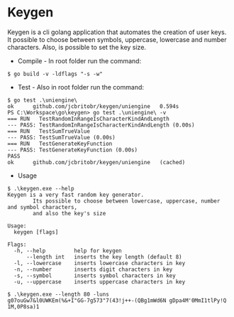 # Keygen
Keygen is a cli golang application that automates the creation of user keys. It possible to choose between symbols, uppercase, lowercase and number characters. Also, is possible to set the key size.

* Compile - In root folder run the command:
```
$ go build -v -ldflags "-s -w"
```

* Test - Also in root folder run the command:
```
$ go test .\uniengine\
ok      github.com/jcbritobr/keygen/uniengine   0.594s
PS C:\Workspace\go\keygen> go test .\uniengine\ -v
=== RUN   TestRandomInRangeIsCharacterKindAndLength
--- PASS: TestRandomInRangeIsCharacterKindAndLength (0.00s)
=== RUN   TestSumTrueValue
--- PASS: TestSumTrueValue (0.00s)
=== RUN   TestGenerateKeyFunction
--- PASS: TestGenerateKeyFunction (0.00s)
PASS
ok      github.com/jcbritobr/keygen/uniengine   (cached)
``` 

* Usage
```
$ .\keygen.exe --help           
Keygen is a very fast random key generator.
        Its possible to choose between lowercase, uppercase, number and symbol characters,
        and also the key's size

Usage:
  keygen [flags]

Flags:
  -h, --help         help for keygen
      --length int   inserts the key length (default 8)
  -l, --lowercase    inserts lowercase characters in key
  -n, --number       inserts digit characters in key
  -s, --symbol       inserts symbol characters in key
  -u, --uppercase    inserts uppercase characters in key

$ .\keygen.exe --length 80 -luns
g07ouGw7&l0UWKEm(%&+I"GG-7g573"7(43!j++-(QBg1mWd6N gDpa4M'0MmI1tlPy!Q 1M,0P8sa)1
```